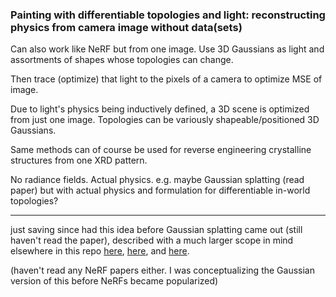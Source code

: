 ### Painting with differentiable topologies and light: reconstructing physics from camera image without data(sets)

Can also work like NeRF but from one image. Use 3D Gaussians as light and assortments of shapes whose topologies can change.

Then trace (optimize) that light to the pixels of a camera to optimize MSE of image.

Due to light's physics being inductively defined, a 3D scene is optimized from just one image. Topologies can be variously shapeable/positioned 3D Gaussians.

Same methods can of course be used for reverse engineering crystalline structures from one XRD pattern.

No radiance fields. Actual physics. e.g. maybe Gaussian splatting (read paper) but with actual physics and formulation for differentiable in-world topologies?

---

just saving since had this idea before Gaussian splatting came out (still haven't read the paper), described with a much larger scope in mind elsewhere in this repo [here](https://github.com/animal-tree/Writing-stuff/blob/main/Stuff41-differentiable-simulation.md), [here](https://github.com/animal-tree/Writing-stuff/blob/main/Theory-of-everything.md), and [here](https://github.com/animal-tree/Writing-stuff/blob/main/Simpler/Colossal-Misery.md).

(haven't read any NeRF papers either. I was conceptualizing the Gaussian version of this before NeRFs became popularized)

